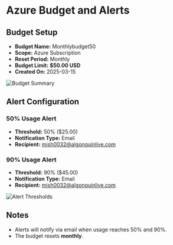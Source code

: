 # Azure Budget and Alerts

## Budget Setup
- **Budget Name:** Monthlybudget50
- **Scope:** Azure Subscription
- **Reset Period:** Monthly
- **Budget Limit:** **$50.00 USD**
- **Created On:** 2025-03-15

![Budget Summary](images/budget_summary.png)

## Alert Configuration
### **50% Usage Alert**
- **Threshold:** 50% ($25.00)
- **Notification Type:** Email
- **Recipient:** mish0032@algonquinlive.com

### **90% Usage Alert**
- **Threshold:** 90% ($45.00)
- **Notification Type:** Email
- **Recipient:** mish0032@algonquinlive.com

![Alert Thresholds](images/alert_thresholds.png)

## Notes
- Alerts will notify via email when usage reaches 50% and 90%.
- The budget resets **monthly**.
